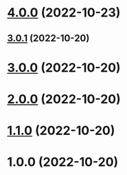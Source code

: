 # [4.0.0](https://github.com/hycord/logger/compare/v3.0.1...v4.0.0) (2022-10-23)



## [3.0.1](https://github.com/hycord/logger/compare/v3.0.0...v3.0.1) (2022-10-20)



# [3.0.0](https://github.com/hycord/logger/compare/v2.0.0...v3.0.0) (2022-10-20)



# [2.0.0](https://github.com/hycord/logger/compare/v1.1.0...v2.0.0) (2022-10-20)



# [1.1.0](https://github.com/hycord/logger/compare/v1.0.0...v1.1.0) (2022-10-20)



# 1.0.0 (2022-10-20)



